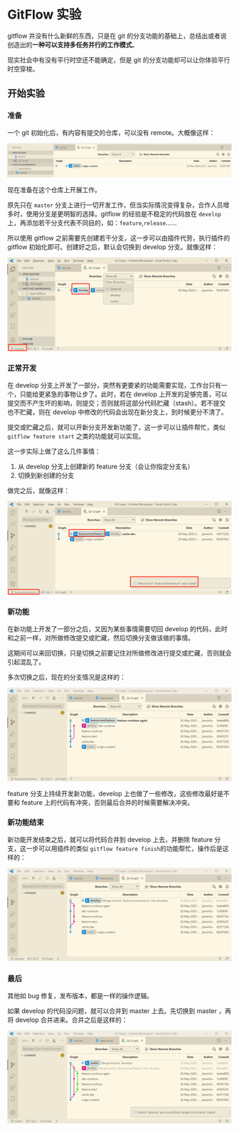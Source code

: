 # GitFlow 实验

gitflow 并没有什么新鲜的东西，只是在 git 的分支功能的基础上，总结出或者说创造出的**一种可以支持多任务并行的工作模式**。

现实社会中有没有平行时空还不能确定，但是 git 的分支功能却可以让你体验平行时空穿梭。

## 开始实验

### 准备

一个 git 初始化后，有内容有提交的仓库，可以没有 remote。大概像这样：

![originContent](./assets/gitflow_origin.png)

现在准备在这个仓库上开展工作。

原先只在 `master` 分支上进行一切开发工作，但当实际情况变得复杂，合作人员增多时，使用分支是更明智的选择。gitflow 的经验是不稳定的代码放在 `develop` 上，再添加若干分支代表不同目的，如：`feature`,`release`……

所以使用 gitflow 之前需要先创建若干分支，这一步可以由插件代劳，执行插件的 gitflow 初始化即可。创建好之后，默认会切换到 develop 分支。就像这样：

![gitflowinit](./assets/gitflow_init.png)

### 正常开发

在 develop 分支上开发了一部分，突然有更要紧的功能需要实现，工作台只有一个，只能给更紧急的事物让步了。此时，若在 develop 上开发的足够完善，可以提交而不产生坏的影响，则提交；否则就将这部分代码贮藏（stash）。若不提交也不贮藏，则在 develop 中修改的代码会出现在新分支上，到时候更分不清了。

提交或贮藏之后，就可以开新分支开发新功能了，这一步可以让插件帮忙，类似`gitflow feature start` 之类的功能就可以实现。

这一步实际上做了这么几件事情：

1. 从 develop 分支上创建新的 feature 分支（会让你指定分支名）
2. 切换到新创建的分支

做完之后，就像这样：

![newFeature](./assets/gitflowNewFeature.png)

### 新功能

在新功能上开发了一部分之后，又因为某些事情需要切回 develop 的代码，此时和之前一样，对所做修改提交或贮藏，然后切换分支做该做的事情。

这期间可以来回切换，只是切换之前要记住对所做修改进行提交或贮藏，否则就会引起混乱了。

多次切换之后，现在的分支情况是这样的：

![featurewilldone](./assets/gitflow_featurewilldone.png)

feature 分支上持续开发新功能，develop 上也做了一些修改，这些修改最好是不要和 feature 上的代码有冲突，否则最后合并的时候需要解决冲突。

### 新功能结束

新功能开发结束之后，就可以将代码合并到 develop 上去，并删除 feature 分支，这一步可以用插件的类似 `gitflow feature finish`的功能帮忙，操作后是这样的：

![featureDone](./assets/gitflow_featureDone.png)

### 最后

其他如 bug 修复，发布版本，都是一样的操作逻辑。

如果 develop 的代码没问题，就可以合并到 master 上去。先切换到 master ，再将 develop 合并进来。合并之后是这样的：

![done](./assets/gitflow_alldone.png)

